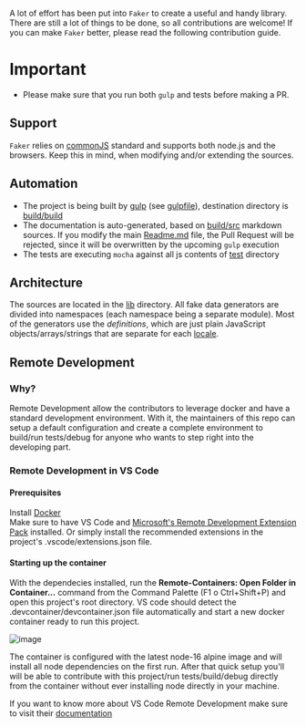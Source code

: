 A lot of effort has been put into `Faker` to create a useful and handy
library. There are still a lot of things to be done, so all contributions are welcome! If you can make `Faker` better, please read the following contribution guide.

# Important

- Please make sure that you run both `gulp` and tests before making a PR.

## Support

`Faker` relies on [commonJS](http://www.commonjs.org/) standard and supports both node.js and the browsers. Keep this in mind, when modifying and/or extending the sources.

## Automation

- The project is being built by [gulp](http://gulpjs.com/) (see [gulpfile](build/gulpfile.js)), destination directory is [build/build](build/build)
- The documentation is auto-generated, based on [build/src](build/src) markdown sources. If you modify the main [Readme.md](Readme.md) file, the Pull Request will be rejected, since it will be overwritten by the upcoming `gulp` execution
- The tests are executing `mocha` against all js contents of [test](test) directory

## Architecture

The sources are located in the [lib](lib) directory. All fake data generators are
divided into namespaces (each namespace being a separate module). Most of the
generators use the _definitions_, which are just plain JavaScript
objects/arrays/strings that are separate for each [locale](lib/locales).

## Remote Development

### Why?
Remote Development allow the contributors to leverage docker and have a standard development environment. With it, the maintainers of this repo can setup a default configuration and create a complete environment to build/run tests/debug for anyone who wants to step right into the developing part.

### Remote Development in VS Code

#### Prerequisites  
Install [Docker](https://www.docker.com/get-started)  
Make sure to have VS Code and [Microsoft's Remote Development Extension Pack](https://marketplace.visualstudio.com/items?itemName=ms-vscode-remote.vscode-remote-extensionpack) installed. Or simply install the recommended extensions in the project's .vscode/extensions.json file.

#### Starting up the container  
With the dependecies installed, run the **Remote-Containers: Open Folder in Container...** command from the Command Palette (F1 o Ctrl+Shift+P) and open this project's root directory. VS code should detect the .devcontainer/devcontainer.json file automatically and start a new docker container ready to run this project. 

![image](https://user-images.githubusercontent.com/25828351/149049596-42c2ee8e-74f4-4887-a483-f1ea72dbe649.png)

The container is configured with the latest node-16 alpine image and will install all node dependencies on the first run. After that quick setup you'll will be able to contribute with this project/run tests/build/debug directly from the container without ever installing node directly in your machine.

If you want to know more about VS Code Remote Development make sure to visit their [documentation](https://code.visualstudio.com/docs/remote/remote-overview)
